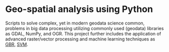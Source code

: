 # Geo-spatial analysis using Python
Scripts to solve complex, yet in modern geodata science common, problems in big data processing utilizing commonly used (geodata) libraries as GDAL, NumPy, and OGR. This project further includes the application of advanced raster/vector processing and machine learning techniques as [GBR](https://en.wikipedia.org/wiki/Gradient_boosting), [SVM](https://en.wikipedia.org/wiki/Support-vector_machine).
